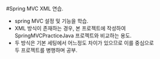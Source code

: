 #Spring MVC XML 연습.

* spring MVC 설정 및 기능을 학습.
* XML 방식이 존재하는 경우, 본 프로젝트에 작성하여  
  SpringMVCPracticeJava 프로젝트와 비교하는 용도.
* 두 방식은 기본 세팅에서 어느정도 차이가 있으므로 이를 중심으로  
  두 프로젝트를 병행하며 공부.